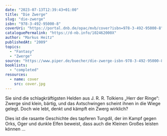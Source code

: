 ```yaml
---
date: "2023-07-13T12:39:43+01:00"
title: "Die Zwerge"
slug: "die-zwerge"
isbn: "978-3-492-95000-8"
coverUri: "https://portal.dnb.de/opac/mvb/cover?isbn=978-3-492-95000-8"
cataloguePermalink: "https://d-nb.info/102462000X"
author: "Markus Heitz"
publishedAt: "2009"
topics:
  - "Fantasy"
  - "Zwerge"
source: "https://www.piper.de/buecher/die-zwerge-isbn-978-3-492-95000-8-ebook"
booklists:
  - "completed"
resources:
  - name: cover
    src: cover.jpg
---
```

Sie sind die schlagkräftigsten Helden aus J. R. R. Tolkiens „Herr der Ringe“: 
Zwerge sind klein, bärtig, und das Axtschwingen scheint ihnen in die Wiege 
gelegt. Doch wie lebt, denkt und kämpft ein Zwerg wirklich?

Dies ist die rasante Geschichte des tapferen Tungdil, der im Kampf gegen Orks, 
Oger und dunkle Elfen beweist, dass auch die Kleinen Großes leisten können …